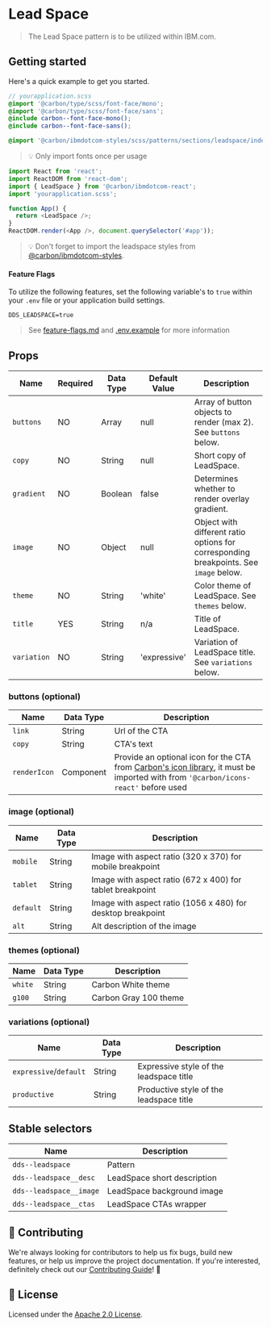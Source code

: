 # Lead Space

> The Lead Space pattern is to be utilized within IBM.com.

## Getting started

Here's a quick example to get you started.

```scss
// yourapplication.scss
@import '@carbon/type/scss/font-face/mono';
@import '@carbon/type/scss/font-face/sans';
@include carbon--font-face-mono();
@include carbon--font-face-sans();

@import '@carbon/ibmdotcom-styles/scss/patterns/sections/leadspace/index';
```

> 💡 Only import fonts once per usage

```javascript
import React from 'react';
import ReactDOM from 'react-dom';
import { LeadSpace } from '@carbon/ibmdotcom-react';
import 'yourapplication.scss';

function App() {
  return <LeadSpace />;
}
ReactDOM.render(<App />, document.querySelector('#app'));
```

> 💡 Don't forget to import the leadspace styles from
> [@carbon/ibmdotcom-styles](https://github.com/carbon-design-system/ibm-dotcom-library/blob/master/packages/styles).

#### Feature Flags

To utilize the following features, set the following variable's to `true` within
your `.env` file or your application build settings.

```
DDS_LEADSPACE=true
```

> See
> [feature-flags.md](https://github.com/carbon-design-system/ibm-dotcom-library/blob/master/packages/patterns-react/docs/feature-flags.md)
> and
> [.env.example](https://github.com/carbon-design-system/ibm-dotcom-library/blob/master/packages/patterns-react/.env.example)
> for more information

## Props

| Name        | Required | Data Type | Default Value | Description                                                                           |
| ----------- | -------- | --------- | ------------- | ------------------------------------------------------------------------------------- |
| `buttons`   | NO       | Array     | null          | Array of button objects to render (max 2). See `buttons` below.                       |
| `copy`      | NO       | String    | null          | Short copy of LeadSpace.                                                              |
| `gradient`  | NO       | Boolean   | false         | Determines whether to render overlay gradient.                                        |
| `image`     | NO       | Object    | null          | Object with different ratio options for corresponding breakpoints. See `image` below. |
| `theme`     | NO       | String    | 'white'       | Color theme of LeadSpace. See `themes` below.                                         |
| `title`     | YES      | String    | n/a           | Title of LeadSpace.                                                                   |
| `variation` | NO       | String    | 'expressive'  | Variation of LeadSpace title. See `variations` below.                                 |

### buttons (optional)

| Name         | Data Type | Description                                                                                                                                                                                       |
| ------------ | --------- | ------------------------------------------------------------------------------------------------------------------------------------------------------------------------------------------------- |
| `link`       | String    | Url of the CTA                                                                                                                                                                                    |
| `copy`       | String    | CTA's text                                                                                                                                                                                        |
| `renderIcon` | Component | Provide an optional icon for the CTA from [Carbon's icon library](https://www.carbondesignsystem.com/guidelines/icons/library), it must be imported with from `'@carbon/icons-react'` before used |

### image (optional)

| Name      | Data Type | Description                                                 |
| --------- | --------- | ----------------------------------------------------------- |
| `mobile`  | String    | Image with aspect ratio (320 x 370) for mobile breakpoint   |
| `tablet`  | String    | Image with aspect ratio (672 x 400) for tablet breakpoint   |
| `default` | String    | Image with aspect ratio (1056 x 480) for desktop breakpoint |
| `alt`     | String    | Alt description of the image                                |

### themes (optional)

| Name    | Data Type | Description           |
| ------- | --------- | --------------------- |
| `white` | String    | Carbon White theme    |
| `g100`  | String    | Carbon Gray 100 theme |

### variations (optional)

| Name                   | Data Type | Description                             |
| ---------------------- | --------- | --------------------------------------- |
| `expressive`/`default` | String    | Expressive style of the leadspace title |
| `productive`           | String    | Productive style of the leadspace title |

## Stable selectors

| Name                    | Description                 |
| ----------------------- | --------------------------- |
| `dds--leadspace`        | Pattern                     |
| `dds--leadspace__desc`  | LeadSpace short description |
| `dds--leadspace__image` | LeadSpace background image  |
| `dds--leadspace__ctas`  | LeadSpace CTAs wrapper      |

## 🙌 Contributing

We're always looking for contributors to help us fix bugs, build new features,
or help us improve the project documentation. If you're interested, definitely
check out our
[Contributing Guide](https://github.com/carbon-design-system/ibm-dotcom-library/blob/master/.github/CONTRIBUTING.md)!
👀

## 📝 License

Licensed under the
[Apache 2.0 License](https://github.com/carbon-design-system/ibm-dotcom-library/blob/master/LICENSE).
